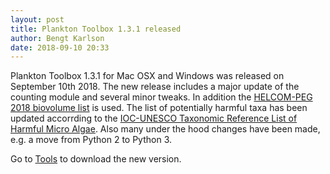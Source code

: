 ```yaml
---
layout: post
title: Plankton Toolbox 1.3.1 released
author: Bengt Karlson
date: 2018-09-10 20:33
---
```


Plankton Toolbox 1.3.1 for Mac OSX and Windows was released on September 10th 2018. The new release includes a major update of the counting module and several minor tweaks. In addition the [HELCOM-PEG 2018 biovolume list](http://www.ices.dk/marine-data/Documents/ENV/PEG_BVOL.zip) is used. The list of potentially harmful taxa has been updated accorrding to the [IOC-UNESCO Taxonomic Reference List of Harmful Micro Algae](http://www.marinespecies.org/hab/). Also many under the hood changes have been made, e.g. a move from Python 2 to Python 3.

Go to [Tools](http://nordicmicroalgae.org/tools) to download the new version.